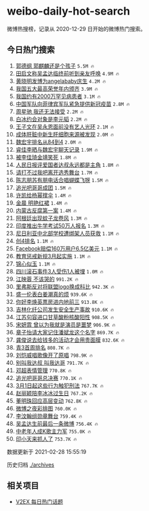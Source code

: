 # weibo-daily-hot-search

微博热搜榜，记录从 2020-12-29 日开始的微博热门搜索。

## 今日热门搜索

<!-- BEGIN -->

1. [郭德纲 郭麒麟还是个孩子](https://s.weibo.com/weibo?q=%E9%83%AD%E5%BE%B7%E7%BA%B2%20%E9%83%AD%E9%BA%92%E9%BA%9F%E8%BF%98%E6%98%AF%E4%B8%AA%E5%AD%A9%E5%AD%90&Refer=top) `5.5M 🔥`
1. [田启文称吴孟达临终前听到亲友呼唤](https://s.weibo.com/weibo?q=%E7%94%B0%E5%90%AF%E6%96%87%E7%A7%B0%E5%90%B4%E5%AD%9F%E8%BE%BE%E4%B8%B4%E7%BB%88%E5%89%8D%E5%90%AC%E5%88%B0%E4%BA%B2%E5%8F%8B%E5%91%BC%E5%94%A4&Refer=top) `4.9M 🔥`
1. [黄晓明发博为angelababy庆生](https://s.weibo.com/weibo?q=%23%E9%BB%84%E6%99%93%E6%98%8E%E5%8F%91%E5%8D%9A%E4%B8%BAangelababy%E5%BA%86%E7%94%9F%23&Refer=top) `4.2M 🔥`
1. [我国五大最高荣誉年内颁齐](https://s.weibo.com/weibo?q=%23%E6%88%91%E5%9B%BD%E4%BA%94%E5%A4%A7%E6%9C%80%E9%AB%98%E8%8D%A3%E8%AA%89%E5%B9%B4%E5%86%85%E9%A2%81%E9%BD%90%23&Refer=top) `3.9M 🔥`
1. [我国约有2000万罕见病患者](https://s.weibo.com/weibo?q=%23%E6%88%91%E5%9B%BD%E7%BA%A6%E6%9C%892000%E4%B8%87%E7%BD%95%E8%A7%81%E7%97%85%E6%82%A3%E8%80%85%23&Refer=top) `3.1M 🔥`
1. [中国军队向菲律宾军队紧急提供新冠疫苗](https://s.weibo.com/weibo?q=%23%E4%B8%AD%E5%9B%BD%E5%86%9B%E9%98%9F%E5%90%91%E8%8F%B2%E5%BE%8B%E5%AE%BE%E5%86%9B%E9%98%9F%E7%B4%A7%E6%80%A5%E6%8F%90%E4%BE%9B%E6%96%B0%E5%86%A0%E7%96%AB%E8%8B%97%23&Refer=top) `2.8M 🔥`
1. [周星驰 我还无法接受](https://s.weibo.com/weibo?q=%E5%91%A8%E6%98%9F%E9%A9%B0%20%E6%88%91%E8%BF%98%E6%97%A0%E6%B3%95%E6%8E%A5%E5%8F%97&Refer=top) `2.2M 🔥`
1. [白冰约会对象是李元韬](https://s.weibo.com/weibo?q=%23%E7%99%BD%E5%86%B0%E7%BA%A6%E4%BC%9A%E5%AF%B9%E8%B1%A1%E6%98%AF%E6%9D%8E%E5%85%83%E9%9F%AC%23&Refer=top) `2.2M 🔥`
1. [王子文在吴永恩面前没有艺人光环](https://s.weibo.com/weibo?q=%23%E7%8E%8B%E5%AD%90%E6%96%87%E5%9C%A8%E5%90%B4%E6%B0%B8%E6%81%A9%E9%9D%A2%E5%89%8D%E6%B2%A1%E6%9C%89%E8%89%BA%E4%BA%BA%E5%85%89%E7%8E%AF%23&Refer=top) `2.1M 🔥`
1. [成体肝脏中新生肝细胞来源被发现](https://s.weibo.com/weibo?q=%23%E6%88%90%E4%BD%93%E8%82%9D%E8%84%8F%E4%B8%AD%E6%96%B0%E7%94%9F%E8%82%9D%E7%BB%86%E8%83%9E%E6%9D%A5%E6%BA%90%E8%A2%AB%E5%8F%91%E7%8E%B0%23&Refer=top) `2.0M 🔥`
1. [魏宏宇排名从84到4](https://s.weibo.com/weibo?q=%23%E9%AD%8F%E5%AE%8F%E5%AE%87%E6%8E%92%E5%90%8D%E4%BB%8E84%E5%88%B04%23&Refer=top) `2.0M 🔥`
1. [睿佳李晒与魏宏宇聊天记录](https://s.weibo.com/weibo?q=%23%E7%9D%BF%E4%BD%B3%E6%9D%8E%E6%99%92%E4%B8%8E%E9%AD%8F%E5%AE%8F%E5%AE%87%E8%81%8A%E5%A4%A9%E8%AE%B0%E5%BD%95%23&Refer=top) `1.9M 🔥`
1. [被李佳琦金靖笑死](https://s.weibo.com/weibo?q=%23%E8%A2%AB%E6%9D%8E%E4%BD%B3%E7%90%A6%E9%87%91%E9%9D%96%E7%AC%91%E6%AD%BB%23&Refer=top) `1.8M 🔥`
1. [人民日报评爱国者达叔永远都是主角](https://s.weibo.com/weibo?q=%23%E4%BA%BA%E6%B0%91%E6%97%A5%E6%8A%A5%E8%AF%84%E7%88%B1%E5%9B%BD%E8%80%85%E8%BE%BE%E5%8F%94%E6%B0%B8%E8%BF%9C%E9%83%BD%E6%98%AF%E4%B8%BB%E8%A7%92%23&Refer=top) `1.8M 🔥`
1. [请打不过我吧离开选秀舞台](https://s.weibo.com/weibo?q=%23%E8%AF%B7%E6%89%93%E4%B8%8D%E8%BF%87%E6%88%91%E5%90%A7%E7%A6%BB%E5%BC%80%E9%80%89%E7%A7%80%E8%88%9E%E5%8F%B0%23&Refer=top) `1.7M 🔥`
1. [陈志朋苏有朋电话合唱蝴蝶飞呀](https://s.weibo.com/weibo?q=%E9%99%88%E5%BF%97%E6%9C%8B%E8%8B%8F%E6%9C%89%E6%9C%8B%E7%94%B5%E8%AF%9D%E5%90%88%E5%94%B1%E8%9D%B4%E8%9D%B6%E9%A3%9E%E5%91%80&Refer=top) `1.5M 🔥`
1. [追光吧哥哥成团](https://s.weibo.com/weibo?q=%E8%BF%BD%E5%85%89%E5%90%A7%E5%93%A5%E5%93%A5%E6%88%90%E5%9B%A2&Refer=top) `1.5M 🔥`
1. [许凯给杨幂撑伞](https://s.weibo.com/weibo?q=%23%E8%AE%B8%E5%87%AF%E7%BB%99%E6%9D%A8%E5%B9%82%E6%92%91%E4%BC%9E%23&Refer=top) `1.4M 🔥`
1. [金晨 明艳红裙](https://s.weibo.com/weibo?q=%E9%87%91%E6%99%A8%20%E6%98%8E%E8%89%B3%E7%BA%A2%E8%A3%99&Refer=top) `1.4M 🔥`
1. [内蒙古反腐第一案](https://s.weibo.com/weibo?q=%23%E5%86%85%E8%92%99%E5%8F%A4%E5%8F%8D%E8%85%90%E7%AC%AC%E4%B8%80%E6%A1%88%23&Refer=top) `1.4M 🔥`
1. [阿根廷出现蚊子龙卷风](https://s.weibo.com/weibo?q=%23%E9%98%BF%E6%A0%B9%E5%BB%B7%E5%87%BA%E7%8E%B0%E8%9A%8A%E5%AD%90%E9%BE%99%E5%8D%B7%E9%A3%8E%23&Refer=top) `1.3M 🔥`
1. [印度推出牛学考试50万人报名](https://s.weibo.com/weibo?q=%E5%8D%B0%E5%BA%A6%E6%8E%A8%E5%87%BA%E7%89%9B%E5%AD%A6%E8%80%83%E8%AF%9550%E4%B8%87%E4%BA%BA%E6%8A%A5%E5%90%8D&Refer=top) `1.3M 🔥`
1. [尼日利亚中北部学校遭绑架人员获救](https://s.weibo.com/weibo?q=%23%E5%B0%BC%E6%97%A5%E5%88%A9%E4%BA%9A%E4%B8%AD%E5%8C%97%E9%83%A8%E5%AD%A6%E6%A0%A1%E9%81%AD%E7%BB%91%E6%9E%B6%E4%BA%BA%E5%91%98%E8%8E%B7%E6%95%91%23&Refer=top) `1.1M 🔥`
1. [创4排名](https://s.weibo.com/weibo?q=%23%E5%88%9B4%E6%8E%92%E5%90%8D%23&Refer=top) `1.1M 🔥`
1. [Facebook赔偿160万用户6.5亿美元](https://s.weibo.com/weibo?q=Facebook%E8%B5%94%E5%81%BF160%E4%B8%87%E7%94%A8%E6%88%B76.5%E4%BA%BF%E7%BE%8E%E5%85%83&Refer=top) `1.1M 🔥`
1. [教育惩戒新规3月起实施](https://s.weibo.com/weibo?q=%23%E6%95%99%E8%82%B2%E6%83%A9%E6%88%92%E6%96%B0%E8%A7%843%E6%9C%88%E8%B5%B7%E5%AE%9E%E6%96%BD%23&Refer=top) `1.1M 🔥`
1. [锦心似玉](https://s.weibo.com/weibo?q=%E9%94%A6%E5%BF%83%E4%BC%BC%E7%8E%89&Refer=top) `1.1M 🔥`
1. [四川滚石事件3人受伤1人被埋](https://s.weibo.com/weibo?q=%E5%9B%9B%E5%B7%9D%E6%BB%9A%E7%9F%B3%E4%BA%8B%E4%BB%B63%E4%BA%BA%E5%8F%97%E4%BC%A41%E4%BA%BA%E8%A2%AB%E5%9F%8B&Refer=top) `1.0M 🔥`
1. [江映蓉 不该哭的](https://s.weibo.com/weibo?q=%E6%B1%9F%E6%98%A0%E8%93%89%20%E4%B8%8D%E8%AF%A5%E5%93%AD%E7%9A%84&Refer=top) `991.2K 🔥`
1. [里弗斯反对将联盟logo换成科比](https://s.weibo.com/weibo?q=%E9%87%8C%E5%BC%97%E6%96%AF%E5%8F%8D%E5%AF%B9%E5%B0%86%E8%81%94%E7%9B%9Flogo%E6%8D%A2%E6%88%90%E7%A7%91%E6%AF%94&Refer=top) `942.3K 🔥`
1. [盛一伦表白姜潮真的烦](https://s.weibo.com/weibo?q=%23%E7%9B%9B%E4%B8%80%E4%BC%A6%E8%A1%A8%E7%99%BD%E5%A7%9C%E6%BD%AE%E7%9C%9F%E7%9A%84%E7%83%A6%23&Refer=top) `939.6K 🔥`
1. [你好李焕英票房进内地前三](https://s.weibo.com/weibo?q=%23%E4%BD%A0%E5%A5%BD%E6%9D%8E%E7%84%95%E8%8B%B1%E7%A5%A8%E6%88%BF%E8%BF%9B%E5%86%85%E5%9C%B0%E5%89%8D%E4%B8%89%23&Refer=top) `913.8K 🔥`
1. [吉林化纤公司发生安全生产事故](https://s.weibo.com/weibo?q=%23%E5%90%89%E6%9E%97%E5%8C%96%E7%BA%A4%E5%85%AC%E5%8F%B8%E5%8F%91%E7%94%9F%E5%AE%89%E5%85%A8%E7%94%9F%E4%BA%A7%E4%BA%8B%E6%95%85%23&Refer=top) `910.6K 🔥`
1. [江苏句容进口甘草酸粉核酸阳性](https://s.weibo.com/weibo?q=%E6%B1%9F%E8%8B%8F%E5%8F%A5%E5%AE%B9%E8%BF%9B%E5%8F%A3%E7%94%98%E8%8D%89%E9%85%B8%E7%B2%89%E6%A0%B8%E9%85%B8%E9%98%B3%E6%80%A7&Refer=top) `908.5K 🔥`
1. [宋妍霏 曾以为我就是演员是噩梦](https://s.weibo.com/weibo?q=%E5%AE%8B%E5%A6%8D%E9%9C%8F%20%E6%9B%BE%E4%BB%A5%E4%B8%BA%E6%88%91%E5%B0%B1%E6%98%AF%E6%BC%94%E5%91%98%E6%98%AF%E5%99%A9%E6%A2%A6&Refer=top) `906.9K 🔥`
1. [章子怡请大家记住潘斌龙这个名字](https://s.weibo.com/weibo?q=%23%E7%AB%A0%E5%AD%90%E6%80%A1%E8%AF%B7%E5%A4%A7%E5%AE%B6%E8%AE%B0%E4%BD%8F%E6%BD%98%E6%96%8C%E9%BE%99%E8%BF%99%E4%B8%AA%E5%90%8D%E5%AD%97%23&Refer=top) `869.7K 🔥`
1. [龚俊说去给钱多的活动才会用贵面膜](https://s.weibo.com/weibo?q=%23%E9%BE%9A%E4%BF%8A%E8%AF%B4%E5%8E%BB%E7%BB%99%E9%92%B1%E5%A4%9A%E7%9A%84%E6%B4%BB%E5%8A%A8%E6%89%8D%E4%BC%9A%E7%94%A8%E8%B4%B5%E9%9D%A2%E8%86%9C%23&Refer=top) `832.6K 🔥`
1. [青3首周排名](https://s.weibo.com/weibo?q=%23%E9%9D%923%E9%A6%96%E5%91%A8%E6%8E%92%E5%90%8D%23&Refer=top) `808.7K 🔥`
1. [刘恺威唱歌像开了原唱](https://s.weibo.com/weibo?q=%23%E5%88%98%E6%81%BA%E5%A8%81%E5%94%B1%E6%AD%8C%E5%83%8F%E5%BC%80%E4%BA%86%E5%8E%9F%E5%94%B1%23&Refer=top) `798.9K 🔥`
1. [别叫我达叔 叫我达哥](https://s.weibo.com/weibo?q=%E5%88%AB%E5%8F%AB%E6%88%91%E8%BE%BE%E5%8F%94%20%E5%8F%AB%E6%88%91%E8%BE%BE%E5%93%A5&Refer=top) `791.7K 🔥`
1. [邓超表情管理](https://s.weibo.com/weibo?q=%23%E9%82%93%E8%B6%85%E8%A1%A8%E6%83%85%E7%AE%A1%E7%90%86%23&Refer=top) `770.8K 🔥`
1. [追光吧哥哥总决赛](https://s.weibo.com/weibo?q=%23%E8%BF%BD%E5%85%89%E5%90%A7%E5%93%A5%E5%93%A5%E6%80%BB%E5%86%B3%E8%B5%9B%23&Refer=top) `770.1K 🔥`
1. [3月1日起这些行为触犯刑法](https://s.weibo.com/weibo?q=%233%E6%9C%881%E6%97%A5%E8%B5%B7%E8%BF%99%E4%BA%9B%E8%A1%8C%E4%B8%BA%E8%A7%A6%E7%8A%AF%E5%88%91%E6%B3%95%23&Refer=top) `767.7K 🔥`
1. [赵丽颖陪李冰冰过生日](https://s.weibo.com/weibo?q=%23%E8%B5%B5%E4%B8%BD%E9%A2%96%E9%99%AA%E6%9D%8E%E5%86%B0%E5%86%B0%E8%BF%87%E7%94%9F%E6%97%A5%23&Refer=top) `767.2K 🔥`
1. [董明珠回应高层变动](https://s.weibo.com/weibo?q=%E8%91%A3%E6%98%8E%E7%8F%A0%E5%9B%9E%E5%BA%94%E9%AB%98%E5%B1%82%E5%8F%98%E5%8A%A8&Refer=top) `762.8K 🔥`
1. [微博之夜彩排图](https://s.weibo.com/weibo?q=%E5%BE%AE%E5%8D%9A%E4%B9%8B%E5%A4%9C%E5%BD%A9%E6%8E%92%E5%9B%BE&Refer=top) `760.0K 🔥`
1. [李汶翰组勋章舞台](https://s.weibo.com/weibo?q=%23%E6%9D%8E%E6%B1%B6%E7%BF%B0%E7%BB%84%E5%8B%8B%E7%AB%A0%E8%88%9E%E5%8F%B0%23&Refer=top) `759.4K 🔥`
1. [吴孟达生前最后一条微博](https://s.weibo.com/weibo?q=%23%E5%90%B4%E5%AD%9F%E8%BE%BE%E7%94%9F%E5%89%8D%E6%9C%80%E5%90%8E%E4%B8%80%E6%9D%A1%E5%BE%AE%E5%8D%9A%23&Refer=top) `756.4K 🔥`
1. [中老年人成K歌主力军](https://s.weibo.com/weibo?q=%23%E4%B8%AD%E8%80%81%E5%B9%B4%E4%BA%BA%E6%88%90K%E6%AD%8C%E4%B8%BB%E5%8A%9B%E5%86%9B%23&Refer=top) `755.0K 🔥`
1. [印小天来抓人了](https://s.weibo.com/weibo?q=%23%E5%8D%B0%E5%B0%8F%E5%A4%A9%E6%9D%A5%E6%8A%93%E4%BA%BA%E4%BA%86%23&Refer=top) `753.7K 🔥`

数据更新于 2021-02-28 15:55:19

<!-- END -->

历史归档 [./archives](./archives)

## 相关项目

- [V2EX 每日热门话题](https://github.com/realLeonardo/v2ex-daily-hot-topic)
